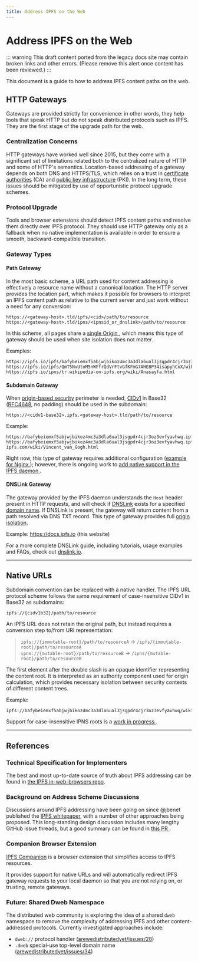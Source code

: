 ```yaml
---
title: Address IPFS on the Web
---
```


# Address IPFS on the Web

::: warning
This draft content ported from the legacy docs site may contain broken links and other errors. (Please remove this alert once content has been reviewed.)
:::

<!--
Based on the existing spec at:
https://github.com/ipfs/in-web-browsers/blob/2896b7a642011bc92493971232b146e04c9a889c/ADDRESSING.md

Note there are pending tasks to update/extend spec:
https://github.com/ipfs/in-web-browsers/issues/147
-->

This document is a guide to how to address IPFS content paths on the web.

## HTTP Gateways

Gateways are provided strictly for convenience: in other words, they help tools that speak HTTP but do not speak distributed protocols such as IPFS. They are the first stage of the upgrade path for the web.

### Centralization Concerns

HTTP gateways have worked well since 2015, but they come with a significant set of limitations related both to the centralized nature of HTTP and some of HTTP's semantics. Location-based addressing of a gateway depends on both DNS and HTTPS/TLS, which relies on a trust in [certificate authorities](https://en.wikipedia.org/wiki/Certificate_authority) (CA) and [public key infrastructure](https://en.wikipedia.org/wiki/Public_key_infrastructure) (PKI). In the long term, these issues should be mitigated by use of opportunistic protocol upgrade schemes.

### Protocol Upgrade

Tools and browser extensions should detect IPFS content paths and resolve them directly over IPFS protocol. They should use HTTP gateway only as a fallback when no native implementation is available in order to ensure a smooth, backward-compatible transition.

### Gateway Types

#### Path Gateway

In the most basic scheme, a URL path used for content addressing is effectively a resource name without a canonical location. The HTTP server provides the location part, which makes it possible for browsers to interpret an IPFS content path as relative to the current server and just work without a need for any conversion:

```
https://<gateway-host>.tld/ipfs/<cid>/path/to/resource
https://<gateway-host>.tld/ipns/<ipnsid_or_dnslink>/path/to/resource
```

<aside class="alert alert-info">
  In this scheme, all pages share a <a href="https://en.wikipedia.org/wiki/Same-origin_policy" target="_blank">single Origin&nbsp;<i class="fas fa-external-link-square-alt fa-sm"></i></a>, which means this type of gateway should be used when site isolation does not matter.
</aside>

Examples:

```
https://ipfs.io/ipfs/bafybeiemxf5abjwjbikoz4mc3a3dla6ual3jsgpdr4cjr3oz3evfyavhwq/wiki/Vincent_van_Gogh.html
https://ipfs.io/ipfs/QmT5NvUtoM5nWFfrQdVrFtvGfKFmG7AHE8P34isapyhCxX/wiki/Mars.html
https://ipfs.io/ipns/tr.wikipedia-on-ipfs.org/wiki/Anasayfa.html
```

#### Subdomain Gateway

When [origin-based security](https://en.wikipedia.org/wiki/Same-origin_policy) perimeter is needed, [CIDv1](https://github.com/ipld/cid#cidv1) in Base32 ([RFC4648](https://tools.ietf.org/html/rfc4648#section-6), no padding) should be used in the subdomain:

    https://<cidv1-base32>.ipfs.<gateway-host>.tld/path/to/resource

Example:

    https://bafybeiemxf5abjwjbikoz4mc3a3dla6ual3jsgpdr4cjr3oz3evfyavhwq.ipfs.dweb.link/wiki/
    https://bafybeiemxf5abjwjbikoz4mc3a3dla6ual3jsgpdr4cjr3oz3evfyavhwq.ipfs.cf-ipfs.com/wiki/Vincent_van_Gogh.html

<aside class="alert alert-info">
  Right now, this type of gateway requires additional configuration (<a href="https://github.com/ipfs/infra/issues/81#issuecomment-461045160" target="_blank">example for Nginx&nbsp;<i class="fas fa-external-link-square-alt fa-sm"></i></a>); however, there is ongoing work to <a href="https://github.com/ipfs/go-ipfs/issues/5982" target="_blank">add native support in the IPFS daemon&nbsp;<i class="fas fa-external-link-square-alt fa-sm"></i></a>.
</aside>

#### DNSLink Gateway

The gateway provided by the IPFS daemon understands the `Host` header present in HTTP requests, and will check if [DNSLink](/guides/concepts/dnslink) exists for a specified [domain name](https://en.wikipedia.org/wiki/Fully_qualified_domain_name).
If DNSLink is present, the gateway will return content from a path resolved via DNS TXT record.
This type of gateway provides full [origin isolation](https://en.wikipedia.org/wiki/Same-origin_policy).

Example: https://docs.ipfs.io (this website)

For a more complete DNSLink guide, including tutorials, usage examples and FAQs, check out [dnslink.io](https://dnslink.io).

---

## Native URLs

Subdomain convention can be replaced with a native handler. The IPFS URL protocol scheme follows the same requirement of case-insensitive CIDv1 in Base32 as subdomains:

```
ipfs://{cidv1b32}/path/to/resource
```

An IPFS URL does not retain the original path, but instead requires a conversion step to/from URI representation:

> `ipfs://{immutable-root}/path/to/resourceA` → `/ipfs/{immutable-root}/path/to/resourceA`  
> `ipns://{mutable-root}/path/to/resourceB` → `/ipns/{mutable-root}/path/to/resourceB`

The first element after the double slash is an opaque identifier representing the content root. It is interpreted as an authority component used for origin calculation, which provides necessary isolation between security contexts of different content trees.

Example:

```
ipfs://bafybeiemxf5abjwjbikoz4mc3a3dla6ual3jsgpdr4cjr3oz3evfyavhwq/wiki/Vincent_van_Gogh.html
```

<aside class="alert alert-info">
  Support for case-insensitive IPNS roots  is a <a href="https://github.com/ipfs/go-ipfs/issues/5287" target="_blank">work in progress&nbsp;<i class="fas fa-external-link-square-alt fa-sm"></i></a>.
</aside>

---

## References

### Technical Specification for Implementers

The best and most up-to-date source of truth about IPFS addressing can be found in [the IPFS in-web-browsers repo](https://github.com/ipfs/in-web-browsers/blob/master/ADDRESSING.md).

### Background on Address Scheme Discussions

Discussions around IPFS addressing have been going on since @jbenet published the [IPFS whitepaper](https://ipfs.io/ipfs/QmR7GSQM93Cx5eAg6a6yRzNde1FQv7uL6X1o4k7zrJa3LX/ipfs.draft3.pdf), with a number of other approaches being proposed. This long-standing design discussion includes many lengthy GitHub issue threads, but a good summary can be found in [this PR&nbsp;<i class="fas fa-external-link-square-alt fa-sm"></i></a>](https://github.com/ipfs/specs/pull/152).

### Companion Browser Extension

[IPFS Companion](https://github.com/ipfs-shipyard/ipfs-companion#ipfs-companion) is a
browser extension that simplifies access to IPFS resources.

It provides support for native URLs and will automatically redirect IPFS gateway requests to your local daemon so that you are not relying on, or trusting, remote gateways.

### Future: Shared Dweb Namespace

The distributed web community is exploring the idea of a shared `dweb` namespace to remove the complexity of addressing IPFS and other content-addressed protocols. Currently investigated approaches include:

- `dweb://` protocol handler ([arewedistributedyet/issues/28](https://github.com/arewedistributedyet/arewedistributedyet/issues/28))
- `.dweb` special-use top-level domain name ([arewedistributedyet/issues/34](https://github.com/arewedistributedyet/arewedistributedyet/issues/34))
